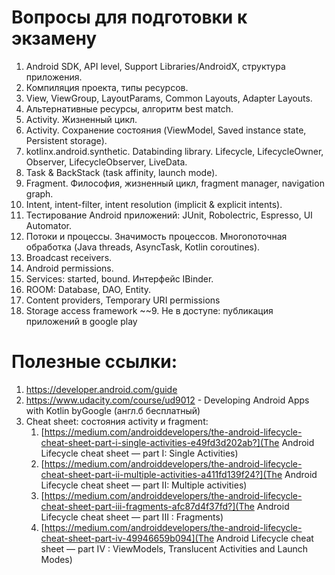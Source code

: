 # Вопросы для подготовки к экзамену
1. Android SDK, API level, Support Libraries/AndroidX, структура приложения.
1. Компиляция проекта, типы ресурсов. 
2. View, ViewGroup, LayoutParams, Common Layouts, Adapter Layouts.
3. Альтернативные ресурсы, алгоритм best match.
3. Activity. Жизненный цикл.
4. Activity. Сохранение состояния (ViewModel, Saved instance state, Persistent storage).
4. kotlinx.android.synthetic. Databinding library. Lifecycle, LifecycleOwner, Observer, LifecycleObserver, LiveData.
5. Task & BackStack (task affinity, launch mode).
5. Fragment. Философия, жизненный цикл, fragment manager, navigation graph.
6. Intent, intent-filter, intent resolution (implicit & explicit intents).
7. Тестирование Android приложений: JUnit, Robolectric, Espresso, UI Automator.
8. Потоки и процессы. Значимость процессов. Многопоточная обработка (Java threads, AsyncTask, Kotlin coroutines).
9. Broadcast receivers.
9. Android permissions.
9. Services: started, bound. Интерфейс IBinder.
10. ROOM: Database, DAO, Entity.
10. Content providers, Temporary URI permissions
10. Storage access framework
~~9. Не в доступе: публикация приложений в google play

# Полезные ссылки:
1. https://developer.android.com/guide
1. https://www.udacity.com/course/ud9012 - Developing Android Apps with Kotlin byGoogle (англ.б бесплатный)
1. Cheat sheet: состояния activity и fragment:
    1. [https://medium.com/androiddevelopers/the-android-lifecycle-cheat-sheet-part-i-single-activities-e49fd3d202ab?](The Android Lifecycle cheat sheet — part I: Single Activities)
    1. [https://medium.com/androiddevelopers/the-android-lifecycle-cheat-sheet-part-ii-multiple-activities-a411fd139f24?](The Android Lifecycle cheat sheet — part II: Multiple activities)
    1. [https://medium.com/androiddevelopers/the-android-lifecycle-cheat-sheet-part-iii-fragments-afc87d4f37fd?](The Android Lifecycle cheat sheet — part III : Fragments)
    1. [https://medium.com/androiddevelopers/the-android-lifecycle-cheat-sheet-part-iv-49946659b094](The Android Lifecycle cheat sheet — part IV : ViewModels, Translucent Activities and Launch Modes)
